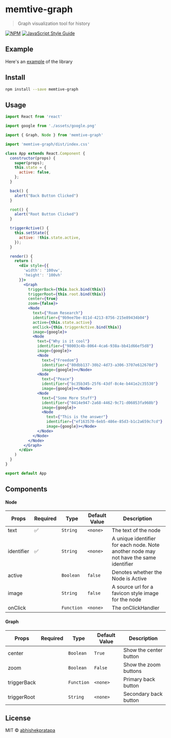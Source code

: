# memtive-graph

> Graph visualization tool for history

[![NPM](https://img.shields.io/npm/v/memtive-graph.svg)](https://www.npmjs.com/package/memtive-graph) [![JavaScript Style Guide](https://img.shields.io/badge/code_style-standard-brightgreen.svg)](https://standardjs.com)

## Example

Here's an [example](https://worksheet-ai.github.io/memtive-graph/) of the library

## Install

```bash
npm install --save memtive-graph
```

## Usage

```jsx
import React from 'react'

import google from './assets/google.png'

import { Graph, Node } from 'memtive-graph'

import 'memtive-graph/dist/index.css'

class App extends React.Component {
  constructor(props) {
    super(props);
    this.state = {
      active: false,
    };
  }

  back() {
    alert("Back Button Clicked")
  }

  root() {
    alert("Root Button Clicked")
  }

  triggerActive() {
    this.setState({
      active: !this.state.active,
    });
  }

  render() {
    return (
      <div style={{
        'width': '100vw',
        'height': '100vh'
      }}>
        <Graph
          triggerBack={this.back.bind(this)}
          triggerRoot={this.root.bind(this)}
          center={true}
          zoom={false}>
          <Node
            text={"Roam Research"}
            identifier={"9b9ee7be-811d-4213-8756-215e89434b04"}
            active={this.state.active}
            onClick={this.triggerActive.bind(this)}
            image={google}>
            <Node
              text={"Why is it cool"}
              identifier={"98003c4b-8064-4ca6-938a-bb41d66ef5d8"}
              image={google}>
              <Node
                text={"Freedom"}
                identifier={"80dbb137-30b2-4d73-a306-3707e612670d"}
                image={google}></Node>
              <Node
                text={"Peace"}
                identifier={"bc35b345-25f6-43df-8c4e-b441e2c35530"}
                image={google}></Node>
              <Node
                text={"Some More Stuff"}
                identifier={"0414e947-2a68-4462-9c71-d06053fa960b"}
                image={google}>
                <Node
                  text={"This is the answer"}
                  identifier={"ef163570-6eb5-486e-85d3-b1c2a659c7cd"}
                  image={google}></Node>
              </Node>
            </Node>
          </Node>
        </Graph>
      </div>
    )
  }
}

export default App
```

## Components

#### Node

| Props | Required | Type | Default Value | Description |
| --- | --- | --- | --- | --- |
| text | :white_check_mark: | `String` | `<none>` | The text of the node  |
| identifier | :white_check_mark: | `String` | `<none>` | A unique identifier for each node. Note another node may not have the same identifier  |
| active |  | `Boolean` | `false` |  Denotes whether the Node is Active |
| image |  | `String` | `false` |  A source url for a favicon style image for the node |
| onClick |  | `Function` | `<none>` |  The onClickHandler |

#### Graph

| Props | Required | Type | Default Value | Description |
| --- | --- | --- | --- | --- |
| center |  | `Boolean` | `True` | Show the center button  |
| zoom |  | `Boolean` | `False` |  Show the zoom buttons  |
| triggerBack |  | `Function` | `<none>` |  Primary back button |
| triggerRoot |  | `String` | `<none>` |  Secondary back button |

## License

MIT © [abhishekpratapa](https://github.com/abhishekpratapa)
